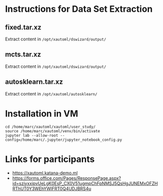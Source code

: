 # Instructions for Data Set Extraction

## fixed.tar.xz

Extract content in `/opt/xautoml/dswizard/output/`

## mcts.tar.xz

Extract content in `/opt/xautoml/dswizard/output/`

## autosklearn.tar.xz

Extract content in `/opt/xautoml/autosklearn/`

# Installation in VM

```
cd /home/marc/xautoml/xautoml/user_study/
source /home/marc/xautoml/venv/bin/activate
jupyter lab --allow-root --config=/home/marc/.jupyter/jupyter_notebook_config.py
```

# Links for participants

* https://xautoml.katana-demo.ml
* https://forms.office.com/Pages/ResponsePage.aspx?id=sziyxxipvUeLgK0EsP_CX0V51ugmpChFpNMSJ5QsHgJUNEMxOFZHRThUT0Y3WEhYWlFRT0Q4UDJBRS4u
